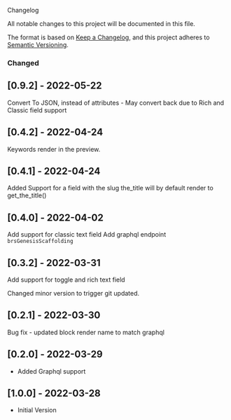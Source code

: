 Changelog

All notable changes to this project will be documented in this file.

The format is based on [Keep a Changelog](https://keepachangelog.com/en/1.0.0/),
and this project adheres to [Semantic Versioning](https://semver.org/spec/v2.0.0.html).

### Changed

## [0.9.2] - 2022-05-22

Convert To JSON, instead of attributes - May convert back due to Rich and Classic field support

## [0.4.2] - 2022-04-24

Keywords render in the preview.

## [0.4.1] - 2022-04-24

Added Support for a field with the slug the_title will by default render to get_the_title()

## [0.4.0] - 2022-04-02

Add support for classic text field
Add graphql endpoint `brsGenesisScaffolding`

## [0.3.2] - 2022-03-31

Add support for toggle and rich text field

Changed minor version to trigger git updated.

## [0.2.1] - 2022-03-30

Bug fix - updated block render name to match graphql

## [0.2.0] - 2022-03-29

- Added Graphql support

## [1.0.0] - 2022-03-28

- Initial Version
